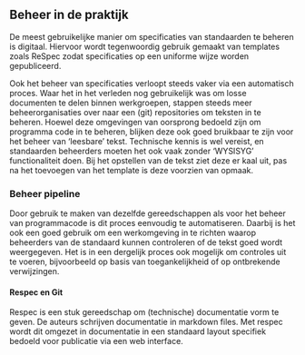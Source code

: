 ## Beheer in de praktijk

De meest gebruikelijke manier om specificaties van standaarden te beheren is digitaal. Hiervoor wordt tegenwoordig gebruik gemaakt van templates zoals ReSpec zodat specificaties op een uniforme wijze worden gepubliceerd.

Ook het beheer van specificaties verloopt steeds vaker via een automatisch proces. Waar het in het verleden nog gebruikelijk was om losse documenten te delen binnen werkgroepen, stappen steeds meer beheerorganisaties over naar een (git) repositories om teksten in te beheren. Hoewel deze omgevingen van oorsprong bedoeld zijn om programma code in te beheren, blijken deze ook goed bruikbaar te zijn voor het beheer van ‘leesbare’ tekst. Technische kennis is wel vereist, en standaarden beheerders moeten het ook vaak zonder ‘WYSISYG’ functionaliteit doen. Bij het opstellen van de tekst ziet deze er kaal uit, pas na het toevoegen van het template is deze voorzien van opmaak.

### Beheer pipeline

Door gebruik te maken van dezelfde gereedschappen als voor het beheer van programmacode is dit proces eenvoudig te automatiseren. Daarbij is het ook een goed gebruik om een werkomgeving in te richten waarop beheerders van de standaard kunnen controleren of de tekst goed wordt weergegeven. Het is in een dergelijk proces ook mogelijk om controles uit te voeren, bijvoorbeeld op basis van toegankelijkheid of op ontbrekende verwijzingen.

#### Respec en Git

Respec is een stuk gereedschap om (technische) documentatie vorm te geven. De auteurs schrijven documentatie in markdown files. Met respec wordt dit omgezet in documentatie in een standaard layout specifiek bedoeld voor publicatie via een web interface.
